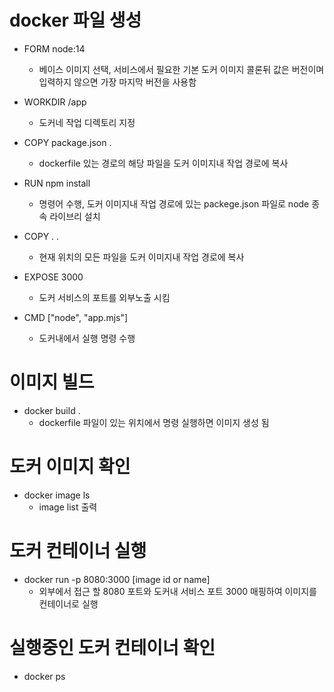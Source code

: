 # docker 파일 생성

* FORM node:14
    - 베이스 이미지 선택, 서비스에서 필요한 기본 도커 이미지 콜론뒤 값은 버전이며 입력하지 않으면 가장 마지막 버전을 사용함

* WORKDIR /app
    - 도커네 작업 디렉토리 지정

* COPY package.json .
    - dockerfile 있는 경로의 해당 파일을 도커 이미지내 작업 경로에 복사

* RUN npm install
    - 명령어 수행, 도커 이미지내 작업 경로에 있는 packege.json 파일로 node 종속 라이브리 설치

* COPY . .
    - 현재 위치의 모든 파일을 도커 이미지내 작업 경로에 복사

* EXPOSE 3000
    - 도커 서비스의 포트를 외부노출 시킴

* CMD ["node", "app.mjs"]
    - 도커내에서 실행 명령 수행

# 이미지 빌드

* docker build .
    - dockerfile 파일이 있는 위치에서 명령 실행하면 이미지 생성 됨
    
# 도커 이미지 확인

* docker image ls
    - image list 출력

# 도커 컨테이너 실행

* docker run -p 8080:3000 [image id or name]
    - 외부에서 접근 할 8080 포트와 도커내 서비스 포트 3000 매핑하여 이미지를 컨테이너로 실행
# 실행중인 도커 컨테이너 확인

* docker ps
